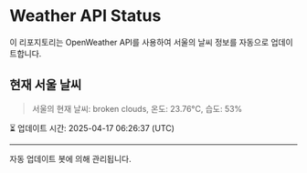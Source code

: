 
# Weather API Status

이 리포지토리는 OpenWeather API를 사용하여 서울의 날씨 정보를 자동으로 업데이트합니다.

## 현재 서울 날씨
> 서울의 현재 날씨: broken clouds, 온도: 23.76°C, 습도: 53%

⏳ 업데이트 시간: 2025-04-17 06:26:37 (UTC)

---
자동 업데이트 봇에 의해 관리됩니다.
